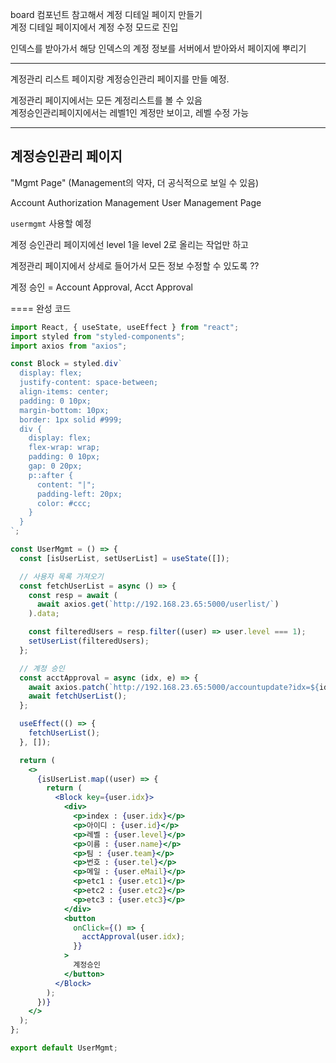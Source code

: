 board 컴포넌트 참고해서 계정 디테일 페이지 만들기  
계정 디테일 페이지에서 계정 수정 모드로 진입

인덱스를 받아가서
해당 인덱스의 계정 정보를 서버에서 받아와서 페이지에 뿌리기

---

계정관리 리스트 페이지랑 계정승인관리 페이지를 만들 예정.

계정관리 페이지에서는 모든 계정리스트를 볼 수 있음  
계정승인관리페이지에서는 레벨1인 계정만 보이고, 레벨 수정 가능

---

## 계정승인관리 페이지

"Mgmt Page" (Management의 약자, 더 공식적으로 보일 수 있음)

Account Authorization Management
User Management Page

`usermgmt` 사용할 예정

계정 승인관리 페이지에선 level 1을 level 2로 올리는 작업만 하고

계정관리 페이지에서 상세로 들어가서 모든 정보 수정할 수 있도록 ??

계정 승인 = Account Approval, Acct Approval


==== 
완성 코드


```jsx
import React, { useState, useEffect } from "react";
import styled from "styled-components";
import axios from "axios";

const Block = styled.div`
  display: flex;
  justify-content: space-between;
  align-items: center;
  padding: 0 10px;
  margin-bottom: 10px;
  border: 1px solid #999;
  div {
    display: flex;
    flex-wrap: wrap;
    padding: 0 10px;
    gap: 0 20px;
    p::after {
      content: "|";
      padding-left: 20px;
      color: #ccc;
    }
  }
`;

const UserMgmt = () => {
  const [isUserList, setUserList] = useState([]);

  // 사용자 목록 가져오기
  const fetchUserList = async () => {
    const resp = await (
      await axios.get(`http://192.168.23.65:5000/userlist/`)
    ).data;

    const filteredUsers = resp.filter((user) => user.level === 1);
    setUserList(filteredUsers);
  };

  // 계정 승인
  const acctApproval = async (idx, e) => {
    await axios.patch(`http://192.168.23.65:5000/accountupdate?idx=${idx}`);
    await fetchUserList();
  };

  useEffect(() => {
    fetchUserList();
  }, []);

  return (
    <>
      {isUserList.map((user) => {
        return (
          <Block key={user.idx}>
            <div>
              <p>index : {user.idx}</p>
              <p>아이디 : {user.id}</p>
              <p>레벨 : {user.level}</p>
              <p>이름 : {user.name}</p>
              <p>팀 : {user.team}</p>
              <p>번호 : {user.tel}</p>
              <p>메일 : {user.eMail}</p>
              <p>etc1 : {user.etc1}</p>
              <p>etc2 : {user.etc2}</p>
              <p>etc3 : {user.etc3}</p>
            </div>
            <button
              onClick={() => {
                acctApproval(user.idx);
              }}
            >
              계정승인
            </button>
          </Block>
        );
      })}
    </>
  );
};

export default UserMgmt;
```